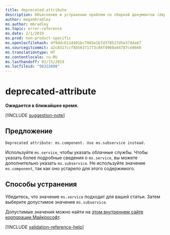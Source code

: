 ```yaml
---
title: deprecated-attribute
description: Объяснение и устранение проблем со сборкой документов (deprecated-attribute)
author: meganbradley
ms.author: mbradley
ms.topic: error-reference
ms.date: 2/1/2019
ms.prod: non-product-specific
ms.openlocfilehash: 4f9ddc611d401bc7003e1b7d378517d5e374da87
ms.sourcegitcommit: a2c8317ccf8b56371773c84f4960a44787ce8666
ms.translationtype: HT
ms.contentlocale: ru-RU
ms.lasthandoff: 02/15/2019
ms.locfileid: "56322698"
---
```

# <a name="deprecated-attribute"></a>deprecated-attribute

**Ожидается в ближайшее время.**

[!INCLUDE [suggestion-note](includes/suggestion-note.md)]

## <a name="suggestion"></a>Предложение

`Deprecated attribute: ms.component. Use ms.subservice instead.`

Используйте `ms.service`, чтобы указать облачные службы. Чтобы указать более подробные сведения о `ms.service`, вы можете дополнительно указать `ms.subservice`. Не используйте значение `ms.component`, так как оно устарело для этого содержимого.

## <a name="resolution"></a>Способы устранения

Убедитесь, что значение `ms.service` подходит для вашей статьи. Затем выберите допустимое значение `ms.subservice`.

Допустимые значения можно найти на [этом внутреннем сайте корпорации Майкрософт](https://docsmetadatatool.azurewebsites.net/whitelists).

<!--make sure to add this file to your includes folder and verify the path-->
[!INCLUDE [validation-reference-help](includes/validation-reference-help.md)]
